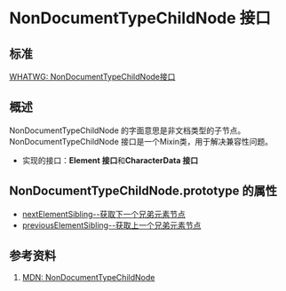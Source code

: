 # NonDocumentTypeChildNode 接口

## 标准
[WHATWG: NonDocumentTypeChildNode接口](https://dom.spec.whatwg.org/#interface-nondocumenttypechildnode)

## 概述
NonDocumentTypeChildNode 的字面意思是非文档类型的子节点。NonDocumentTypeChildNode 接口是一个Mixin类，用于解决兼容性问题。

- 实现的接口：**Element 接口**和**CharacterData 接口**

## NonDocumentTypeChildNode.prototype 的属性

- [nextElementSibling--获取下一个兄弟元素节点](./nextElementSibling/nextElementSibling.md)
- [previousElementSibling--获取上一个兄弟元素节点](./previousElementSibling/previousElementSibling.md)

## 参考资料
1. [MDN: NonDocumentTypeChildNode](https://developer.mozilla.org/en-US/docs/Web/API/NonDocumentTypeChildNode)
